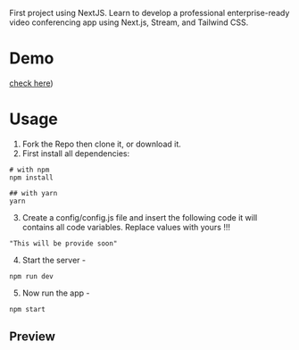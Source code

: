 First project using NextJS. Learn to develop a professional enterprise-ready video conferencing app using Next.js, Stream, and Tailwind CSS.

# Demo
[check here](https://zooom-dusky.vercel.app/))
# Usage
1. Fork the Repo then clone it, or download it.
2. First install all dependencies:
```
# with npm
npm install

## with yarn
yarn
```
3. Create a config/config.js file and insert the following code it will contains all code variables. Replace values with yours !!!
```
"This will be provide soon"
```
4. Start the server -
````
npm run dev
````
5. Now run the app -
```
npm start
```

## Preview


